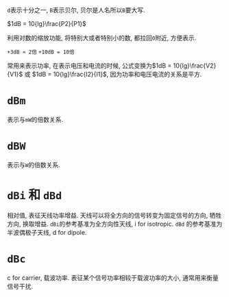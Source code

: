 `d`表示十分之一, `B`表示贝尔, 贝尔是人名所以`B`要大写.

$1dB = 10{lg}\frac{P2}{P1}$

利用对数的缩放功能, 将特别大或者特别小的数, 都拉回`0`附近, 方便表示.

`+3dB ≈ 2倍` `+10dB = 10倍`

常用来表示功率, 在表示电压和电流的时候, 公式变换为$1dB = 10{lg}\frac{V2}{V1}$ 或 $1dB = 10{lg}\frac{I2}{I1}$, 因为功率和电压电流的关系是平方.

# `dBm`
表示与`mW`的倍数关系.

# `dBW`
表示与`W`的倍数关系.

# `dBi` 和 `dBd`
相对值, 表征天线功率增益. 天线可以将全方向的信号转变为固定信号的方向, 牺牲方向, 换取增益.
`dBi`的参考基准为全方向性天线, i for isotropic.
`dBd` 的参考基准为半波偶极子天线, d for dipole.

# `dBc`
c for carrier, 载波功率. 表征某个信号功率相较于载波功率的大小, 通常用来衡量信号干扰.

